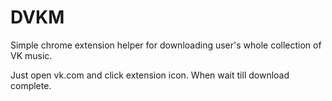 # DVKM
Simple chrome extension helper for downloading user's whole collection of VK music.

Just open vk.com and click extension icon. When wait till download complete.
